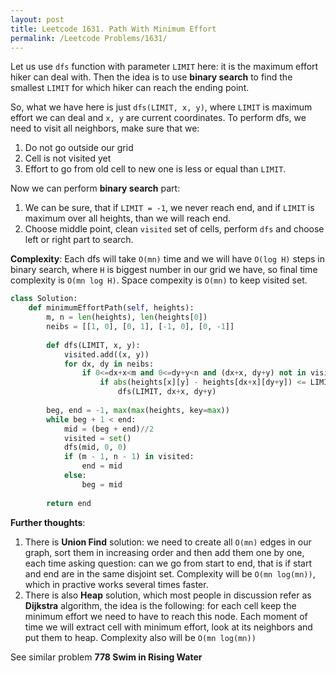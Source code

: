 ```yaml
---
layout: post
title: Leetcode 1631. Path With Minimum Effort
permalink: /Leetcode Problems/1631/
---
```


Let us use `dfs` function with parameter `LIMIT` here: it is the maximum effort hiker can deal with. Then the idea is to use **binary search** to find the smallest `LIMIT` for which hiker can reach the ending point.

So, what we have here is just `dfs(LIMIT, x, y)`, where `LIMIT` is maximum effort we can deal and `x, y` are current coordinates. To perform dfs, we need to visit all neighbors, make sure that we:
1. Do not go outside our grid
2. Cell is not visited yet
3. Effort to go from old cell to new one is less or equal than `LIMIT`.

Now we can perform **binary search** part:
1. We can be sure, that if `LIMIT = -1`, we never reach end, and if `LIMIT` is maximum over all heights, than we will reach end.
2. Choose middle point, clean `visited` set of cells, perform `dfs` and choose left or right part to search.

**Complexity**: Each dfs will take `O(mn)` time and we will have `O(log H)` steps in binary search, where `H` is biggest number in our grid we have, so final time complexity is `O(mn log H)`. Space compexity is `O(mn)` to keep visited set.


```python
class Solution:
    def minimumEffortPath(self, heights):
        m, n = len(heights), len(heights[0])
        neibs = [[1, 0], [0, 1], [-1, 0], [0, -1]]
        
        def dfs(LIMIT, x, y):
            visited.add((x, y)) 
            for dx, dy in neibs:
                if 0<=dx+x<m and 0<=dy+y<n and (dx+x, dy+y) not in visited:
                    if abs(heights[x][y] - heights[dx+x][dy+y]) <= LIMIT:
                        dfs(LIMIT, dx+x, dy+y)
        
        beg, end = -1, max(max(heights, key=max))
        while beg + 1 < end:
            mid = (beg + end)//2
            visited = set()
            dfs(mid, 0, 0)
            if (m - 1, n - 1) in visited:
                end = mid
            else:
                beg = mid
                
        return end
```


**Further thoughts**:
1. There is **Union Find** solution: we need to create all `O(mn)` edges in our graph, sort them in increasing order and then add them one by one, each time asking question: can we go from start to end, that is if start and end are in the same disjoint set. Complexity will be `O(mn log(mn))`, which in practive works several times faster.
2. There is also **Heap** solution, which most people in discussion refer as **Dijkstra** algorithm, the idea is the following: for each cell keep the minimum effort we need to have to reach this node. Each moment of time we will extract cell with minimum effort, look at its neighbors and put them to heap. Complexity also will be `O(mn log(mn))`

See similar problem **778 Swim in Rising Water**